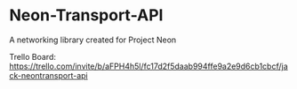 # Neon-Transport-API
A networking library created for Project Neon

Trello Board: https://trello.com/invite/b/aFPH4h5l/fc17d2f5daab994ffe9a2e9d6cb1cbcf/jack-neontransport-api
